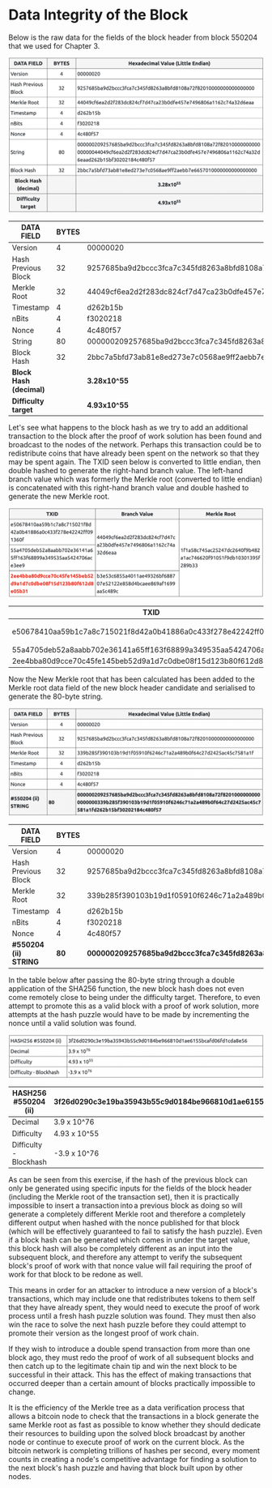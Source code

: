 # Data Integrity of the Block

Below is the raw data for the fields of the block header from block 550204 that we used for Chapter 3.

![](<../.gitbook/assets/Screen Shot 2022-08-11 at 3.20.44 pm.png>)



| DATA FIELD               | BYTES | Hexadecimal Value (Little Endian)                                                                                                                                |
| ------------------------ | ----- | ---------------------------------------------------------------------------------------------------------------------------------------------------------------- |
| Version                  | 4     | 00000020                                                                                                                                                         |
| Hash Previous Block      | 32    | 9257685ba9d2bccc3fca7c345fd8263a8bfd8108a72f82010000000000000000                                                                                                 |
| Merkle Root              | 32    | 44049cf6ea2d2f283dc824cf7d47ca23b0dfe457e7496806a1162c74a32d6eaa                                                                                                 |
| Timestamp                | 4     | d262b15b                                                                                                                                                         |
| nBits                    | 4     | f3020218                                                                                                                                                         |
| Nonce                    | 4     | 4c480f57                                                                                                                                                         |
| String                   | 80    | 000000209257685ba9d2bccc3fca7c345fd8263a8bfd8108a72f8201000000000000000044049cf6ea2d2f283dc824cf7d47ca23b0dfe457e7496806a1162c74a32d6eaad262b15bf30202184c480f57 |
| Block Hash               | 32    | 2bbc7a5bfd73ab81e8ed273e7c0568ae9ff2aebb7e6657010000000000000000                                                                                                 |
| **Block Hash (decimal)** |       | **3.28x10^55**                                                                                                                                                   |
| **Difficulty target**    |       | **4.93x10^55**                                                                                                                                                   |

Let's see what happens to the block hash as we try to add an additional transaction to the block after the proof of work solution has been found and broadcast to the nodes of the network. Perhaps this transaction could be to redistribute coins that have already been spent on the network so that they may be spent again. The TXID seen below is converted to little endian, then double hashed to generate the right-hand branch value. The left-hand branch value which was formerly the Merkle root (converted to little endian) is concatenated with this right-hand branch value and double hashed to generate the new Merkle root.

![](<../.gitbook/assets/Screen Shot 2022-08-11 at 3.21.45 pm.png>)



| TXID                                                             | Branch Value                                                     | Merkle Root                                                                     |
| ---------------------------------------------------------------- | ---------------------------------------------------------------- | ------------------------------------------------------------------------------- |
| e50678410aa59b1c7a8c715021f8d42a0b41886a0c433f278e42242ff091360f | 44049cf6ea2d2f283dc824cf7d47ca23b0dfe457e7496806a1162c74a32d6eaa | <p>1f1a58c745ac25247dc2640f9b482a1ac746620f91051f9db10301395f289b33</p><p> </p> |
| 55a4705deb52a8aabb702e36141a65ff163f68899a349535aa5424706ace3ee9 |                                                                  |                                                                                 |
| 2ee4bba80d9cce70c45fe145beb52d9a1d7c0dbe08f15d123b80f612d8e05b31 | b3e53c6855a4011ae49326bf688707e52122e858d4bcaee869af1699aa5c489c |                                                                                 |

Now the New Merkle root that has been calculated has been added to the Merkle root data field of the new block header candidate and serialised to generate the 80-byte string.

![](<../.gitbook/assets/Screen Shot 2022-08-11 at 3.23.42 pm.png>)



| DATA FIELD              | BYTES  | Hexadecimal Value (Little Endian)                                                                                                                                    |
| ----------------------- | ------ | -------------------------------------------------------------------------------------------------------------------------------------------------------------------- |
| Version                 | 4      | 00000020                                                                                                                                                             |
| Hash Previous Block     | 32     | 9257685ba9d2bccc3fca7c345fd8263a8bfd8108a72f82010000000000000000                                                                                                     |
| Merkle Root             | 32     | 339b285f390103b19d1f05910f6246c71a2a489b0f64c27d2425ac45c7581a1f                                                                                                     |
| Timestamp               | 4      | d262b15b                                                                                                                                                             |
| nBits                   | 4      | f3020218                                                                                                                                                             |
| Nonce                   | 4      | 4c480f57                                                                                                                                                             |
| **#550204 (ii) STRING** | **80** | **000000209257685ba9d2bccc3fca7c345fd8263a8bfd8108a72f82010000000000000000339b285f390103b19d1f05910f6246c71a2a489b0f64c27d2425ac45c7581a1fd262b15bf30202184c480f57** |

In the table below after passing the 80-byte string through a double application of the SHA256 function, the new block hash does not even come remotely close to being under the difficulty target. Therefore, to even attempt to promote this as a valid block with a proof of work solution, more attempts at the hash puzzle would have to be made by incrementing the nonce until a valid solution was found.

![](<../.gitbook/assets/Screen Shot 2022-08-11 at 3.24.41 pm.png>)

| HASH256 #550204 (ii)   | 3f26d0290c3e19ba35943b55c9d0184be966810d1ae6155bcafd06fd1cda8e56 |
| ---------------------- | ---------------------------------------------------------------- |
| Decimal                | 3.9 x 10^76                                                      |
| Difficulty             | 4.93 x 10^55                                                     |
| Difficulty - Blockhash | -3.9 x 10^76                                                     |

As can be seen from this exercise, if the hash of the previous block can only be generated using specific inputs for the fields of the block header (including the Merkle root of the transaction set), then it is practically impossible to insert a transaction into a previous block as doing so will generate a completely different Merkle root and therefore a completely different output when hashed with the nonce published for that block (which will be effectively guaranteed to fail to satisfy the hash puzzle). Even if a block hash can be generated which comes in under the target value, this block hash will also be completely different as an input into the subsequent block, and therefore any attempt to verify the subsequent block's proof of work with that nonce value will fail requiring the proof of work for that block to be redone as well.

This means in order for an attacker to introduce a new version of a block's transactions, which may include one that redistributes tokens to them self that they have already spent, they would need to execute the proof of work process until a fresh hash puzzle solution was found. They must then also win the race to solve the next hash puzzle before they could attempt to promote their version as the longest proof of work chain.

If they wish to introduce a double spend transaction from more than one block ago, they must redo the proof of work of all subsequent blocks and then catch up to the legitimate chain tip and win the next block to be successful in their attack. This has the effect of making transactions that occurred deeper than a certain amount of blocks practically impossible to change.

It is the efficiency of the Merkle tree as a data verification process that allows a bitcoin node to check that the transactions in a block generate the same Merkle root as fast as possible to know whether they should dedicate their resources to building upon the solved block broadcast by another node or continue to execute proof of work on the current block. As the bitcoin network is completing trillions of hashes per second, every moment counts in creating a node's competitive advantage for finding a solution to the next block's hash puzzle and having that block built upon by other nodes.
